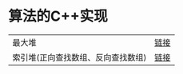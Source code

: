 # 算法的C++实现

| | |
|--|--|
|最大堆|[链接](https://github.com/Bai-BaiBai/Algorithm/blob/master/MaxHeap.h)|
|索引堆(正向查找数组、反向查找数组) | [链接](https://github.com/Bai-BaiBai/Algorithm/blob/master/IndexMaxHeap.h) |
